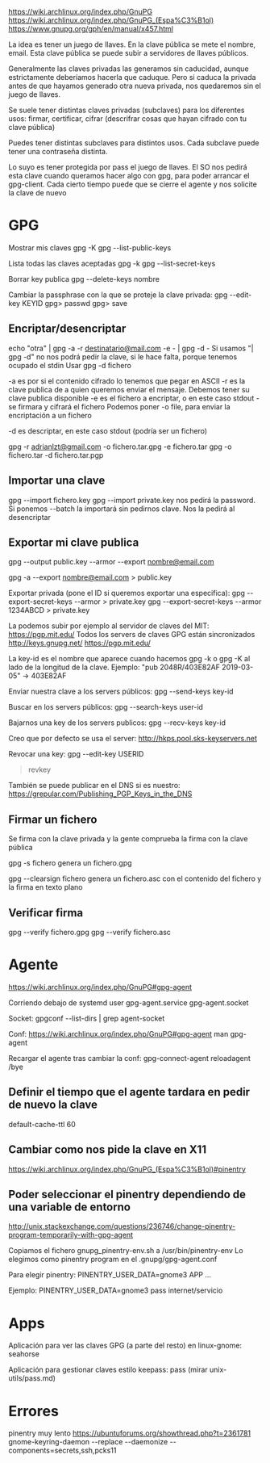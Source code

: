 https://wiki.archlinux.org/index.php/GnuPG
https://wiki.archlinux.org/index.php/GnuPG_(Espa%C3%B1ol)
https://www.gnupg.org/gph/en/manual/x457.html


La idea es tener un juego de llaves.
En la clave pública se mete el nombre, email.
Esta clave pública se puede subir a servidores de llaves públicos.

Generalmente las claves privadas las generamos sin caducidad, aunque estrictamente deberíamos hacerla que caduque. Pero si caduca la privada antes de que hayamos generado otra nueva privada, nos quedaremos sin el juego de llaves.


Se suele tener distintas claves privadas (subclaves) para los diferentes usos: firmar, certificar, cifrar (descrifrar cosas que hayan cifrado con tu clave pública)

Puedes tener distintas subclaves para distintos usos. Cada subclave puede tener una contraseña distinta.



Lo suyo es tener protegida por pass el juego de llaves. El SO nos pedirá esta clave cuando queramos hacer algo con gpg, para poder arrancar el gpg-client.
Cada cierto tiempo puede que se cierre el agente y nos solicite la clave de nuevo

# GPG
Mostrar mis claves
gpg -K
gpg --list-public-keys

Lista todas las claves aceptadas
gpg -k
gpg --list-secret-keys

Borrar key publica
gpg --delete-keys nombre

Cambiar la passphrase con la que se proteje la clave privada:
gpg --edit-key KEYID
gpg> passwd
gpg> save


## Encriptar/desencriptar
echo "otra" | gpg -a -r destinatario@mail.com -e - | gpg -d -
  Si usamos "| gpg -d" no nos podrá pedir la clave, si le hace falta, porque tenemos ocupado el stdin
  Usar gpg -d fichero

-a es por si el contenido cifrado lo tenemos que pegar en ASCII
-r es la clave publica de a quien queremos enviar el mensaje. Debemos tener su clave publica disponible
-e es el fichero a encriptar, o en este caso stdout
-se firmara y cifrará el fichero
Podemos poner -o file, para enviar la encriptación a un fichero

-d es descriptar, en este caso stdout (podría ser un fichero)

gpg -r adrianlzt@gmail.com -o fichero.tar.gpg -e fichero.tar
gpg -o fichero.tar -d fichero.tar.pgp

## Importar una clave
gpg --import fichero.key
gpg --import private.key
  nos pedirá la password. Si ponemos --batch la importará sin pedirnos clave. Nos la pedirá al desencriptar

## Exportar mi clave publica
gpg --output public.key --armor --export nombre@email.com

gpg -a --export nombre@email.com > public.key

Exportar privada (pone el ID si queremos exportar una especifica):
gpg --export-secret-keys --armor > private.key
gpg --export-secret-keys --armor 1234ABCD > private.key

La podemos subir por ejemplo al servidor de claves del MIT: https://pgp.mit.edu/
Todos los servers de claves GPG están sincronizados
http://keys.gnupg.net/
https://pgp.mit.edu/

La key-id es el nombre que aparece cuando hacemos gpg -k o gpg -K al lado de la longitud de la clave. Ejemplo: "pub   2048R/403E82AF 2019-03-05" -> 403E82AF

Enviar nuestra clave a los servers públicos:
gpg --send-keys key-id

Buscar en los servers públicos:
gpg --search-keys user-id

Bajarnos una key de los servers publicos:
gpg --recv-keys key-id

Creo que por defecto se usa el server: http://hkps.pool.sks-keyservers.net


Revocar una key:
gpg --edit-key USERID
> revkey



También se puede publicar en el DNS si es nuestro:
https://grepular.com/Publishing_PGP_Keys_in_the_DNS

## Firmar un fichero
Se firma con la clave privada y la gente comprueba la firma con la clave pública

gpg -s fichero
  genera un fichero.gpg

gpg --clearsign fichero
  genera un fichero.asc con el contenido del fichero y la firma en texto plano

## Verificar firma
gpg --verify fichero.gpg
gpg --verify fichero.asc


# Agente
https://wiki.archlinux.org/index.php/GnuPG#gpg-agent

Corriendo debajo de systemd user
 gpg-agent.service
 gpg-agent.socket

Socket: gpgconf --list-dirs | grep agent-socket

Conf: https://wiki.archlinux.org/index.php/GnuPG#gpg-agent
man gpg-agent

Recargar el agente tras cambiar la conf:
gpg-connect-agent reloadagent /bye

## Definir el tiempo que el agente tardara en pedir de nuevo la clave
default-cache-ttl 60

## Cambiar como nos pide la clave en X11
https://wiki.archlinux.org/index.php/GnuPG_(Espa%C3%B1ol)#pinentry

## Poder seleccionar el pinentry dependiendo de una variable de entorno
http://unix.stackexchange.com/questions/236746/change-pinentry-program-temporarily-with-gpg-agent

Copiamos el fichero gnupg_pinentry-env.sh a /usr/bin/pinentry-env
Lo elegimos como pinentry program en el .gnupg/gpg-agent.conf

Para elegir pinentry:
PINENTRY_USER_DATA=gnome3 APP ...

Ejemplo:
PINENTRY_USER_DATA=gnome3 pass internet/servicio



# Apps
Aplicación para ver las claves GPG (a parte del resto) en linux-gnome: seahorse

Aplicación para gestionar claves estilo keepass: pass (mirar unix-utils/pass.md)


# Errores
pinentry muy lento
https://ubuntuforums.org/showthread.php?t=2361781
gnome-keyring-daemon --replace --daemonize --components=secrets,ssh,pcks11
